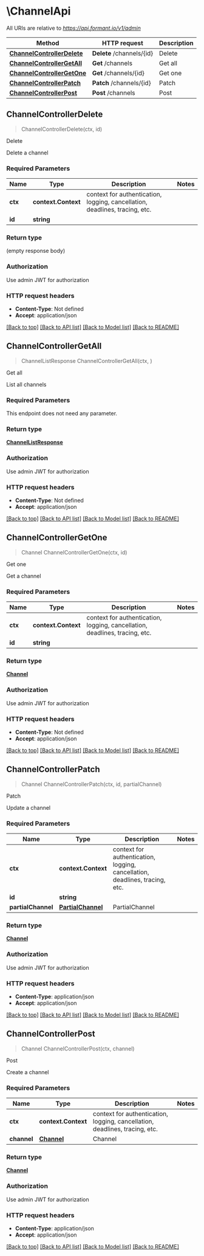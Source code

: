 # \ChannelApi

All URIs are relative to *https://api.formant.io/v1/admin*

Method | HTTP request | Description
------------- | ------------- | -------------
[**ChannelControllerDelete**](ChannelApi.md#ChannelControllerDelete) | **Delete** /channels/{id} | Delete
[**ChannelControllerGetAll**](ChannelApi.md#ChannelControllerGetAll) | **Get** /channels | Get all
[**ChannelControllerGetOne**](ChannelApi.md#ChannelControllerGetOne) | **Get** /channels/{id} | Get one
[**ChannelControllerPatch**](ChannelApi.md#ChannelControllerPatch) | **Patch** /channels/{id} | Patch
[**ChannelControllerPost**](ChannelApi.md#ChannelControllerPost) | **Post** /channels | Post



## ChannelControllerDelete

> ChannelControllerDelete(ctx, id)

Delete

Delete a channel

### Required Parameters


Name | Type | Description  | Notes
------------- | ------------- | ------------- | -------------
**ctx** | **context.Context** | context for authentication, logging, cancellation, deadlines, tracing, etc.
**id** | **string**|  | 

### Return type

 (empty response body)

### Authorization

Use admin JWT for authorization

### HTTP request headers

- **Content-Type**: Not defined
- **Accept**: application/json

[[Back to top]](#) [[Back to API list]](../README.md#documentation-for-api-endpoints)
[[Back to Model list]](../README.md#documentation-for-models)
[[Back to README]](../README.md)


## ChannelControllerGetAll

> ChannelListResponse ChannelControllerGetAll(ctx, )

Get all

List all channels

### Required Parameters

This endpoint does not need any parameter.

### Return type

[**ChannelListResponse**](ChannelListResponse.md)

### Authorization

Use admin JWT for authorization

### HTTP request headers

- **Content-Type**: Not defined
- **Accept**: application/json

[[Back to top]](#) [[Back to API list]](../README.md#documentation-for-api-endpoints)
[[Back to Model list]](../README.md#documentation-for-models)
[[Back to README]](../README.md)


## ChannelControllerGetOne

> Channel ChannelControllerGetOne(ctx, id)

Get one

Get a channel

### Required Parameters


Name | Type | Description  | Notes
------------- | ------------- | ------------- | -------------
**ctx** | **context.Context** | context for authentication, logging, cancellation, deadlines, tracing, etc.
**id** | **string**|  | 

### Return type

[**Channel**](Channel.md)

### Authorization

Use admin JWT for authorization

### HTTP request headers

- **Content-Type**: Not defined
- **Accept**: application/json

[[Back to top]](#) [[Back to API list]](../README.md#documentation-for-api-endpoints)
[[Back to Model list]](../README.md#documentation-for-models)
[[Back to README]](../README.md)


## ChannelControllerPatch

> Channel ChannelControllerPatch(ctx, id, partialChannel)

Patch

Update a channel

### Required Parameters


Name | Type | Description  | Notes
------------- | ------------- | ------------- | -------------
**ctx** | **context.Context** | context for authentication, logging, cancellation, deadlines, tracing, etc.
**id** | **string**|  | 
**partialChannel** | [**PartialChannel**](PartialChannel.md)| PartialChannel | 

### Return type

[**Channel**](Channel.md)

### Authorization

Use admin JWT for authorization

### HTTP request headers

- **Content-Type**: application/json
- **Accept**: application/json

[[Back to top]](#) [[Back to API list]](../README.md#documentation-for-api-endpoints)
[[Back to Model list]](../README.md#documentation-for-models)
[[Back to README]](../README.md)


## ChannelControllerPost

> Channel ChannelControllerPost(ctx, channel)

Post

Create a channel

### Required Parameters


Name | Type | Description  | Notes
------------- | ------------- | ------------- | -------------
**ctx** | **context.Context** | context for authentication, logging, cancellation, deadlines, tracing, etc.
**channel** | [**Channel**](Channel.md)| Channel | 

### Return type

[**Channel**](Channel.md)

### Authorization

Use admin JWT for authorization

### HTTP request headers

- **Content-Type**: application/json
- **Accept**: application/json

[[Back to top]](#) [[Back to API list]](../README.md#documentation-for-api-endpoints)
[[Back to Model list]](../README.md#documentation-for-models)
[[Back to README]](../README.md)

